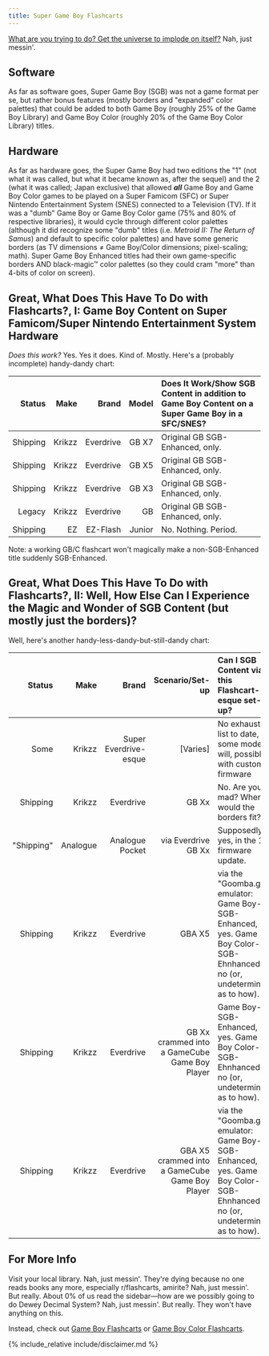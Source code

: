 ```yaml
---
title: Super Game Boy Flashcarts
---
```


[What are you trying to do? Get the universe to implode on itself?](https://www.reddit.com/r/snes/comments/17s7zm/as_requested_how_i_play_my_pokemon_games_i_put_my/) Nah, just messin'.

## Software

As far as software goes, Super Game Boy (SGB) was not a game format per se, but rather bonus features (mostly borders and "expanded" color palettes) that could be added to both Game Boy (roughly 25% of the Game Boy Library) and Game Boy Color (roughly 20% of the Game Boy Color Library) titles.

## Hardware

As far as hardware goes, the Super Game Boy had two editions the "1" (not what it was called, but what it became known as, after the sequel) and the 2 (what it was called; Japan exclusive) that allowed ***all*** Game Boy and Game Boy Color games to be played on a Super Famicom (SFC) or Super Nintendo Entertainment System (SNES) connected to a Television (TV). If it was a "dumb" Game Boy or Game Boy Color game (75% and 80% of respective libraries), it would cycle through different color palettes (although it did recognize some "dumb" titles (i.e. *Metroid II: The Return of Samus*) and default to specific color palettes) and have some generic borders (as TV dimensions ≠ Game Boy/Color dimensions; pixel-scaling; math). Super Game Boy Enhanced titles had their own game-specific borders AND black-magic™ color palettes (so they could cram "more" than 4-bits of color on screen).

## Great, What Does This Have To Do with Flashcarts?, I: Game Boy Content on Super Famicom/Super Nintendo Entertainment System Hardware

*Does this work?* Yes. Yes it does. Kind of. Mostly. Here's a (probably incomplete) handy-dandy chart:

|Status|Make|Brand|Model|Does It Work/Show SGB Content in addition to Game Boy Content on a Super Game Boy in a SFC/SNES?|
--:|--:|--:|--:|:--|
|Shipping|Krikzz|Everdrive|GB X7|Original GB SGB-Enhanced, only.|
|Shipping|Krikzz|Everdrive|GB X5|Original GB SGB-Enhanced, only.|
|Shipping|Krikzz|Everdrive|GB X3|Original GB SGB-Enhanced, only.|
|Legacy|Krikzz|Everdrive|GB|Original GB SGB-Enhanced, only.|
|Shipping|EZ|EZ-Flash|Junior|No. Nothing. Period.|

Note: a working GB/C flashcart won't magically make a non-SGB-Enhanced title suddenly SGB-Enhanced.


## Great, What Does This Have To Do with Flashcarts?, II: Well, How Else Can I Experience the Magic and Wonder of SGB Content (but mostly just the borders)?

Well, here's another handy-less-dandy-but-still-dandy chart:

|Status|Make|Brand|Scenario/Set-up|Can I SGB Content via this Flashcart-esque set-up?|
--:|--:|--:|--:|:--|
|Some|Krikzz|Super Everdrive-esque|[Varies]|No exhaustive list to date, but some models will, possibly with custom firmware|
|Shipping|Krikzz|Everdrive|GB Xx|No. Are you mad? Where would the borders fit?|
|"Shipping"|Analogue|Analogue Pocket|via Everdrive GB Xx|Supposedly, yes, in the 1.1 firmware update.|
|Shipping|Krikzz|Everdrive|GBA X5|via the "Goomba.gba" emulator: Game Boy-SGB-Enhanced, yes. Game Boy Color-SGB-Ehnhanced, no (or, undetermined as to how).|
|Shipping|Krikzz|Everdrive|GB Xx crammed into a GameCube Game Boy Player|Game Boy-SGB-Enhanced, yes. Game Boy Color-SGB-Ehnhanced, no (or, undetermined as to how).|
|Shipping|Krikzz|Everdrive|GBA X5 crammed into a GameCube Game Boy Player|via the "Goomba.gba" emulator: Game Boy-SGB-Enhanced, yes. Game Boy Color-SGB-Ehnhanced, no (or, undetermined as to how).|

## For More Info

Visit your local library. Nah, just messin'. They're dying because no one reads books any more, especially r/flashcarts, amirite? Nah, just messin'. But really. About 0% of us read the sidebar—how are we possibly going to do Dewey Decimal System? Nah, just messin'. But really. They won't have anything on this.


Instead, check out [Game Boy Flashcarts](https://www.reddit.com/r/flashcarts/wiki/game-boy--color-flashcarts) or [Game Boy Color Flashcarts](https://www.reddit.com/r/flashcarts/wiki/game-boy--color-flashcarts).

{% include_relative include/disclaimer.md %}
